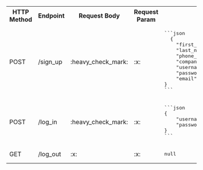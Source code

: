 <table>

<tr>
<th>
HTTP Method
</th>
 <th>
Endpoint
</th>
 <th>
Request Body
</th>
<th>
Request Param
</th>
<th>
Example
</th>
</tr>
<tr>

<td>POST</td>
<td>/sign_up</td>
<td>:heavy_check_mark:</td>
<td>:x:</td>
<td>
<pre>
```json
  {
    "first_name":"test5",
    "last_name":"test5",
    "phone_number":2087418523,
    "company_name":"myCompany",
    "username":"test8",
    "password":"secured",
    "email":"myemail@gmail.com"
}
```
</pre>
</td>

</tr>
<tr>

<td>POST</td>
<td>/log_in</td>
<td>:heavy_check_mark:</td>
<td>:x:</td>
<td>
<pre>
```json
{
    "username":"test8",
    "password":"secured"
}
```
</pre>
</td>

</tr>
<tr>

<td>GET</td>
<td>/log_out</td>
<td>:x:</td>
<td>:x:</td>
<td>
<pre>
null
</pre>
</td>

</tr>
</table>
